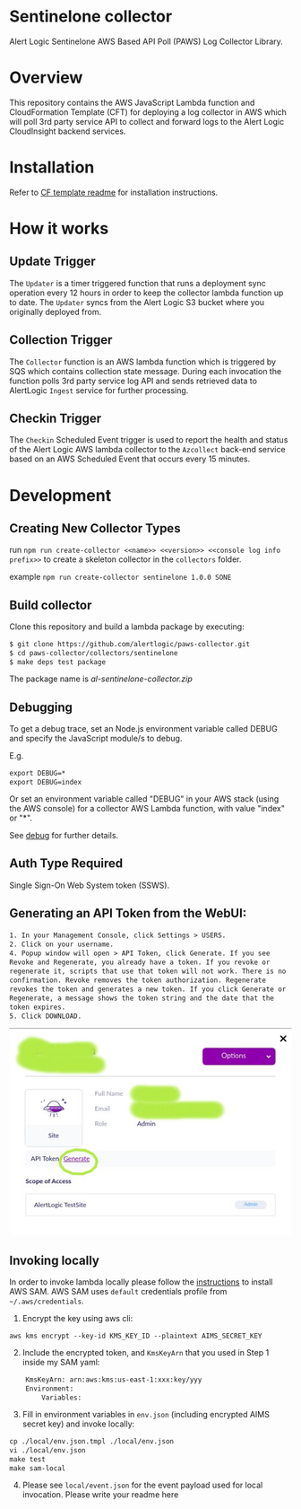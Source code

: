 # Sentinelone collector
Alert Logic Sentinelone AWS Based API Poll (PAWS) Log Collector Library.

# Overview
This repository contains the AWS JavaScript Lambda function and CloudFormation 
Template (CFT) for deploying a log collector in AWS which will poll 3rd party service API to collect and 
forward logs to the Alert Logic CloudInsight backend services.

# Installation

Refer to [CF template readme](./cfn/README.md) for installation instructions.

# How it works

## Update Trigger

The `Updater` is a timer triggered function that runs a deployment sync operation 
every 12 hours in order to keep the collector lambda function up to date.
The `Updater` syncs from the Alert Logic S3 bucket where you originally deployed from.

## Collection Trigger

The `Collector` function is an AWS lambda function which is triggered by SQS which contains collection state message.
During each invocation the function polls 3rd party service log API and sends retrieved data to 
AlertLogic `Ingest` service for further processing.

## Checkin Trigger

The `Checkin` Scheduled Event trigger is used to report the health and status of 
the Alert Logic AWS lambda collector to the `Azcollect` back-end service based on 
an AWS Scheduled Event that occurs every 15 minutes.


# Development

## Creating New Collector Types
run `npm run create-collector <<name>> <<version>> <<console log info prefix>>` to create a skeleton collector in the `collectors` folder.

example `npm run create-collector sentinelone 1.0.0 SONE`

## Build collector
Clone this repository and build a lambda package by executing:
```
$ git clone https://github.com/alertlogic/paws-collector.git
$ cd paws-collector/collectors/sentinelone
$ make deps test package
```

The package name is *al-sentinelone-collector.zip*

## Debugging

To get a debug trace, set an Node.js environment variable called DEBUG and
specify the JavaScript module/s to debug.

E.g.

```
export DEBUG=*
export DEBUG=index
```

Or set an environment variable called "DEBUG" in your AWS stack (using the AWS 
console) for a collector AWS Lambda function, with value "index" or "\*".

See [debug](https://www.npmjs.com/package/debug) for further details.

## Auth Type Required

Single Sign-On Web System token (SSWS).

## Generating an API Token from the WebUI:

```
1. In your Management Console, click Settings > USERS.
2. Click on your username.
4. Popup window will open > API Token, click Generate. If you see Revoke and Regenerate, you already have a token. If you revoke or regenerate it, scripts that use that token will not work. There is no confirmation. Revoke removes the token authorization. Regenerate revokes the token and generates a new token. If you click Generate or Regenerate, a message shows the token string and the date that the token expires.
5. Click DOWNLOAD.
```
![ScreenShot](./docs/sentinelone_credentials.jpg)

## Invoking locally

In order to invoke lambda locally please follow the [instructions](https://docs.aws.amazon.com/lambda/latest/dg/sam-cli-requirements.html) to install AWS SAM.
AWS SAM uses `default` credentials profile from `~/.aws/credentials`.

  1. Encrypt the key using aws cli:
```
aws kms encrypt --key-id KMS_KEY_ID --plaintext AIMS_SECRET_KEY
```
  2. Include the encrypted token, and `KmsKeyArn` that you used in Step 1 inside my SAM yaml:
```
    KmsKeyArn: arn:aws:kms:us-east-1:xxx:key/yyy
    Environment:
        Variables:
```
  3. Fill in environment variables in `env.json` (including encrypted AIMS secret key) and invoke locally:

```
cp ./local/env.json.tmpl ./local/env.json
vi ./local/env.json
make test
make sam-local
```
  4. Please see `local/event.json` for the event payload used for local invocation.
Please write your readme here


